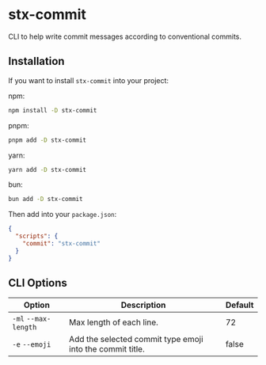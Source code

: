 # stx-commit

CLI to help write commit messages according to conventional commits.

## Installation

If you want to install `stx-commit` into your project:

npm:

```bash
npm install -D stx-commit
```

pnpm:

```bash
pnpm add -D stx-commit
```

yarn:

```bash
yarn add -D stx-commit
```

bun:

```bash
bun add -D stx-commit
```

Then add into your `package.json`:

```json
{
  "scripts": {
    "commit": "stx-commit"
  }
}
```

## CLI Options

| Option               | Description                                               | Default |
| -------------------- | --------------------------------------------------------- | ------- |
| `-ml` `--max-length` | Max length of each line.                                  | 72      |
| `-e` `--emoji`       | Add the selected commit type emoji into the commit title. | false   |
